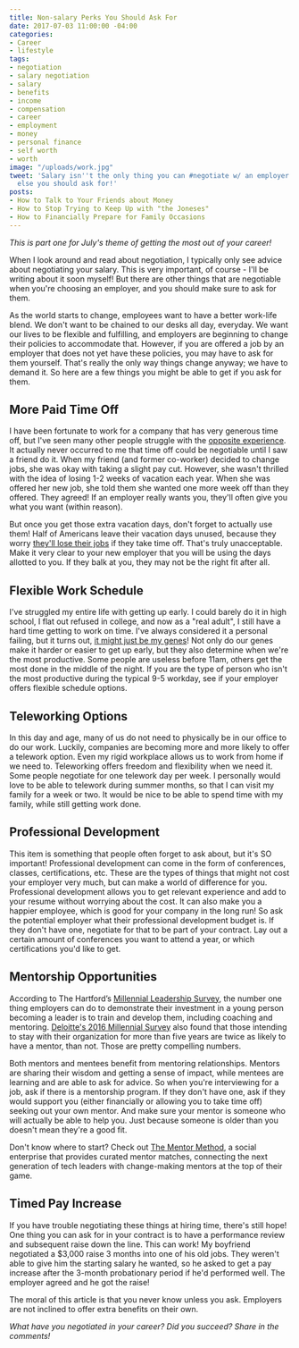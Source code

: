 ```yaml
---
title: Non-salary Perks You Should Ask For
date: 2017-07-03 11:00:00 -04:00
categories:
- Career
- lifestyle
tags:
- negotiation
- salary negotiation
- salary
- benefits
- income
- compensation
- career
- employment
- money
- personal finance
- self worth
- worth
image: "/uploads/work.jpg"
tweet: 'Salary isn''t the only thing you can #negotiate w/ an employer. Find out what
  else you should ask for!'
posts:
- How to Talk to Your Friends about Money
- How to Stop Trying to Keep Up with "the Joneses"
- How to Financially Prepare for Family Occasions
---
```


*This is part one for July's theme of getting the most out of your career!*

When I look around and read about negotiation, I typically only see advice about negotiating your salary. This is very important, of course - I'll be writing about it soon myself! But there are other things that are negotiable when you're choosing an employer, and you should make sure to ask for them.

As the world starts to change, employees want to have a better work-life blend. We don't want to be chained to our desks all day, everyday. We want our lives to be flexible and fulfilling, and employers are beginning to change their policies to accommodate that. However, if you are offered a job by an employer that does not yet have these policies, you may have to ask for them yourself. That's really the only way things change anyway; we have to demand it. So here are a few things you might be able to get if you ask for them.

## More Paid Time Off

I have been fortunate to work for a company that has very generous time off, but I've seen many other people struggle with the [opposite experience](https://www.forbes.com/sites/niallmccarthy/2017/06/26/american-workers-have-a-miserable-vacation-allowance-infographic/#2936c1d6126d). It actually never occurred to me that time off could be negotiable until I saw a friend do it. When my friend (and former co-worker) decided to change jobs, she was okay with taking a slight pay cut. However, she wasn't thrilled with the idea of losing 1-2 weeks of vacation each year. When she was offered her new job, she told them she wanted one more week off than they offered. They agreed! If an employer really wants you, they'll often give you what you want (within reason).

But once you get those extra vacation days, don't forget to actually use them! Half of Americans leave their vacation days unused, because they worry [they'll lose their jobs](http://www.marketwatch.com/story/55-of-american-workers-dont-take-all-their-paid-vacation-2016-06-15) if they take time off. That's truly unacceptable. Make it very clear to your new employer that you will be using the days allotted to you. If they balk at you, they may not be the right fit after all. 

## Flexible Work Schedule

I've struggled my entire life with getting up early. I could barely do it in high school, I flat out refused in college, and now as a "real adult", I still have a hard time getting to work on time. I've always considered it a personal failing, but it turns out, [it might just be my genes](https://www.facebook.com/Vox/videos/657820167738922/?pnref=story)! Not only do our genes make it harder or easier to get up early, but they also determine when we're the most productive. Some people are useless before 11am, others get the most done in the middle of the night. If you are the type of person who isn't the most productive during the typical 9-5 workday, see if your employer offers flexible schedule options.

## Teleworking Options

In this day and age, many of us do not need to physically be in our office to do our work. Luckily, companies are becoming more and more likely to offer a telework option. Even my rigid workplace allows us to work from home if we need to. Teleworking offers freedom and flexibility when we need it. Some people negotiate for one telework day per week. I personally would love to be able to telework during summer months, so that I can visit my family for a week or two. It would be nice to be able to spend time with my family, while still getting work done. 

## Professional Development

This item is something that people often forget to ask about, but it's SO important! Professional development can come in the form of conferences, classes, certifications, etc. These are the types of things that might not cost your employer very much, but can make a world of difference for you. Professional development allows you to get relevant experience and add to your resume without worrying about the cost. It can also make you a happier employee, which is good for your company in the long run! So ask the potential employer what their professional development budget is. If they don't have one, negotiate for that to be part of your contract. Lay out a certain amount of conferences you want to attend a year, or which certifications you'd like to get.

## Mentorship Opportunities

According to The Hartford’s [Millennial Leadership Survey](https://www.thehartford.com/sites/the_hartford/files/2015-millennial-leadership.pdf), the number one thing employers can do to demonstrate their investment in a young person becoming a leader is to train and develop them, including coaching and mentoring. [Deloitte's 2016 Millennial Survey](https://www2.deloitte.com/content/dam/Deloitte/global/Documents/About-Deloitte/gx-millenial-survey-2016-exec-summary.pdf) also found that those intending to stay with their organization for more than five years are twice as likely to have a mentor, than not. Those are pretty compelling numbers.

Both mentors and mentees benefit from mentoring relationships. Mentors are sharing their wisdom and getting a sense of impact, while mentees are learning and are able to ask for advice. So when you're interviewing for a job, ask if there is a mentorship program. If they don't have one, ask if they would support you (either financially or allowing you to take time off) seeking out your own mentor. And make sure your mentor is someone who will actually be able to help you. Just because someone is older than you doesn't mean they're a good fit.

Don't know where to start? Check out [The Mentor Method](www.thementormethod.com), a social enterprise that provides curated mentor matches, connecting the next generation of tech leaders with change-making mentors at the top of their game.

## Timed Pay Increase

If you have trouble negotiating these things at hiring time, there's still hope! One thing you can ask for in your contract is to have a performance review and subsequent raise down the line. This can work! My boyfriend negotiated a $3,000 raise 3 months into one of his old jobs. They weren't able to give him the starting salary he wanted, so he asked to get a pay increase after the 3-month probationary period if he'd performed well. The employer agreed and he got the raise!

The moral of this article is that you never know unless you ask. Employers are not inclined to offer extra benefits on their own.

*What have you negotiated in your career? Did you succeed? Share in the comments!*